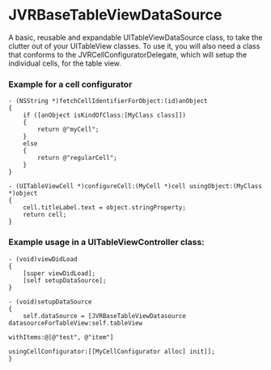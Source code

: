JVRBaseTableViewDataSource
==========================

A basic, reusable and expandable UITableViewDataSource class, to take the clutter out of your UITableView classes. To use it, you will also need a class that conforms to the JVRCellConfiguratorDelegate, which will setup the individual cells, for the table view.

### Example for a cell configurator

```objc
- (NSString *)fetchCellIdentifierForObject:(id)anObject
{
    if ([anObject isKindOfClass:[MyClass class]])
    {
        return @"myCell";
    }
    else
    {
        return @"regularCell";
    }
}

- (UITableViewCell *)configureCell:(MyCell *)cell usingObject:(MyClass *)object
{
    cell.titleLabel.text = object.stringProperty;
    return cell;
}
```

### Example usage in a UITableViewController class:

```objc
- (void)viewDidLoad
{
    [super viewDidLoad];
    [self setupDataSource];
}

- (void)setupDataSource
{
    self.dataSource = [JVRBaseTableViewDatasource datasourceForTableView:self.tableView 
                                                               withItems:@[@"test", @"item"]
                                                   usingCellConfigurator:[[MyCellConfigurator alloc] init]];
}
```
